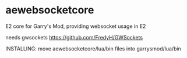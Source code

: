 # aewebsocketcore
E2 core for Garry's Mod, providing websocket usage in E2


needs gwsockets
https://github.com/FredyH/GWSockets

INSTALLING:
move aewebsocketcore/lua/bin files into garrysmod/lua/bin
